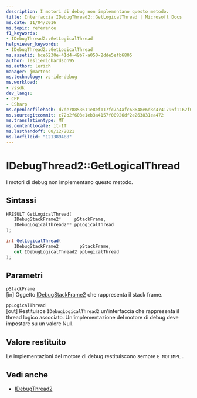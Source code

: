 ```yaml
---
description: I motori di debug non implementano questo metodo.
title: Interfaccia IDebugThread2::GetLogicalThread | Microsoft Docs
ms.date: 11/04/2016
ms.topic: reference
f1_keywords:
- IDebugThread2::GetLogicalThread
helpviewer_keywords:
- IDebugThread2::GetLogicalThread
ms.assetid: bce6230e-41d4-49b7-a050-2dde5efb6805
author: leslierichardson95
ms.author: lerich
manager: jmartens
ms.technology: vs-ide-debug
ms.workload:
- vssdk
dev_langs:
- CPP
- CSharp
ms.openlocfilehash: d7de78853611e8ef117fc7a4afc68648e6d3d4741796f1162f09b759331d9c9d
ms.sourcegitcommit: c72b2f603e1eb3a4157f00926df2e263831ea472
ms.translationtype: MT
ms.contentlocale: it-IT
ms.lasthandoff: 08/12/2021
ms.locfileid: "121389488"
---
```

# <a name="idebugthread2getlogicalthread"></a>IDebugThread2::GetLogicalThread
I motori di debug non implementano questo metodo.

## <a name="syntax"></a>Sintassi

```cpp
HRESULT GetLogicalThread( 
   IDebugStackFrame2*     pStackFrame,
   IDebugLogicalThread2** ppLogicalThread
);
```

```csharp
int GetLogicalThread( 
   IDebugStackFrame2        pStackFrame,
   out IDebugLogicalThread2 ppLogicalThread
);
```

## <a name="parameters"></a>Parametri
`pStackFrame`\
[in] Oggetto [IDebugStackFrame2](../../../extensibility/debugger/reference/idebugstackframe2.md) che rappresenta il stack frame.

`ppLogicalThread`\
[out] Restituisce `IDebugLogicalThread2` un'interfaccia che rappresenta il thread logico associato. Un'implementazione del motore di debug deve impostare su un valore Null.

## <a name="return-value"></a>Valore restituito
 Le implementazioni del motore di debug restituiscono sempre `E_NOTIMPL` .

## <a name="see-also"></a>Vedi anche
- [IDebugThread2](../../../extensibility/debugger/reference/idebugthread2.md)
